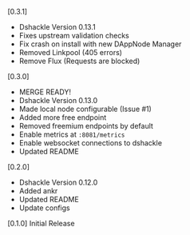 [0.3.1]
* Dshackle Version 0.13.1
* Fixes upstream validation checks
* Fix crash on install with new DAppNode Manager
* Removed Linkpool (405 errors)
* Remove Flux (Requests are blocked)

[0.3.0]
* MERGE READY!
* Dshackle Version 0.13.0
* Made local node configurable (Issue #1)
* Added more free endpoint
* Removed freemium endpoints by default
* Enable metrics at `:8081/metrics`
* Enable websocket connections to dshackle
* Updated README

[0.2.0]
* Dshackle Version 0.12.0
* Added ankr
* Updated README
* Update configs

[0.1.0]
Initial Release
